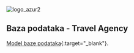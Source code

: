 ![logo_azur2](https://user-images.githubusercontent.com/44316229/50576346-6e0b2300-0e10-11e9-8798-076c9aecaffb.jpg)


## Baza podataka - Travel Agency

[Model baze podataka](https://app.sqldbm.com/SQLServer/Share/_d1xOPty9X7DWANVUoIHu0GFrngIE8md_DYjF4jNYw0){:target="_blank"}.
